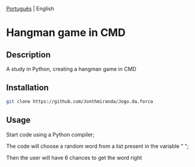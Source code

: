 [Português](https://github.com/Jonthmiranda/Jogo.da.forca/blob/main/README%20pt-br.md) | English

# Hangman game in CMD

## Description

A study in Python, creating a hangman game in CMD

## Installation

```bash
git clone https://github.com/Jonthmiranda/Jogo.da.forca
```

## Usage

Start code using a Python compiler;

The code will choose a random word from a list present in the variable " ";

Then the user will have 6 chances to get the word right
